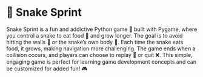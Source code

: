 # 🍏 Snake Sprint
Snake Sprint is a fun and addictive Python game 🐍 built with Pygame, where you control a snake to eat food 🍎 and grow longer. The goal is to avoid hitting the walls 🧱 or the snake’s own body 🐍. Each time the snake eats food, it grows, making navigation more challenging. The game ends when a collision occurs, and players can choose to replay 🔄 or quit ❌. This simple, engaging game is perfect for learning game development concepts and can be customized for added fun! 🎮

